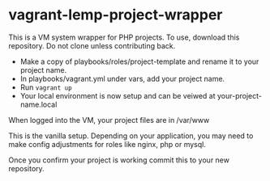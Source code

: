# vagrant-lemp-project-wrapper

This is a VM system wrapper for PHP projects. To use, download this repository. Do not clone unless contributing back.

- Make a copy of playbooks/roles/project-template and rename it to your project name.
- In playbooks/vagrant.yml under vars, add your project name.
- Run `vagrant up`
- Your local environment is now setup and can be veiwed at your-project-name.local

When logged into the VM, your project files are in /var/www

This is the vanilla setup. Depending on your application, you may need to make
config adjustments for roles like nginx, php or mysql.

Once you confirm your project is working commit this to your new repository.
